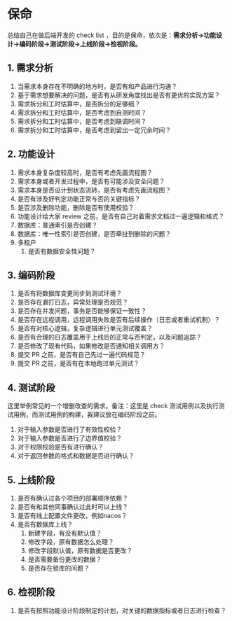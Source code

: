 # 保命

总结自己在做后端开发的 check list ，目的是保命，依次是：**需求分析->功能设计->编码阶段->测试阶段->上线阶段->检视阶段。**

## 1. 需求分析

1. 当需求本身存在不明确的地方时，是否有和产品进行沟通？
2. 基于需求想要解决的问题，是否有从研发角度找出是否有更优的实现方案？
3. 需求拆分和工时估算中，是否拆分的足够细？
4. 需求拆分和工时估算中，是否考虑到自测时间？
5. 需求拆分和工时估算中，是否考虑到联调时间？
6. 需求拆分和工时估算中，是否考虑到留出一定冗余时间？

## 2. 功能设计

1. 需求本身复杂度较高时，是否有考虑先画流程图？
2. 需求本身或者开发过程中，是否有可能涉及安全问题？
3. 需求本身是否设计到状态流转，是否有考虑先画流程图？
4. 是否有涉及好判定功能正常与否的关键指标？
5. 是否涉及删除功能，删除是否有使用校验？
6. 功能设计给大家 review 之前，是否有自己对着需求文档过一遍逻辑和格式？
7. 数据库：普通索引是否创建？
8. 数据库：唯一性索引是否创建，是否牵扯到删除的问题？
9. 多租户
   1. 是否有数据安全性问题？

## 3. 编码阶段

1. 是否有将数据库变更同步到测试环境？
2. 是否存在漏打日志，异常处理是否规范？
3. 是否存在并发问题，事务是否能够保证一致性？
4. 是否存在远程调用，远程调用失败是否有后续操作（日志或者重试机制）？
5. 是否有对核心逻辑，复杂逻辑进行单元测试覆盖？
6. 是否有合理的日志覆盖用于上线后的正常与否判定，以及问题追踪？
7. 是否修改了现有代码，如果修改是否通知相关调用方？
8. 提交 PR 之前，是否有自己先过一遍代码规范？
9. 提交 PR 之前，是否有在本地跑过单元测试？

## 4. 测试阶段

这里举例常见的一个增删改查的需求。备注：这里是 check 测试用例以及执行测试用例，而测试用例的构建，我建议放在编码阶段之前。

1. 对于输入参数是否进行了有效性校验？
2. 对于输入参数是否进行了边界值校验？
3. 对于权限校验是否有进行确认？
4. 对于返回参数的格式和数据是否进行确认？

## 5. 上线阶段

1. 是否有确认过各个项目的部署顺序依赖？
2. 是否有和其他同事确认过此时可以上线？
3. 是否有线上配置文件更改，例如nacos？
4. 是否有数据库上线？
   1. 新建字段，有没有默认值？
   2. 修改字段，原有数据怎么处理？
   3. 修改字段默认值，原有数据是否更改？
   4. 是否需要备份更改的数据？
   5. 是否存在锁库的问题？


## 6. 检视阶段

1. 是否有按照功能设计阶段制定的计划，对关键的数据指标或者日志进行检查？